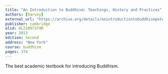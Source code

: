 ```yaml
---
title: "An Introduction to Buddhism: Teachings, History and Practices"
authors: [harvey]
external_url: "https://archive.org/details/anintroductiontobuddhismpeterharvey/"
publisher: cambridge
olid: OL21097374M
year: 2013
edition: Second
address: "New York"
course: buddhism
pages: 374
---
```


The best academic textbook for introducing Buddhism.
